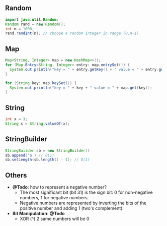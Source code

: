 ## Random
```java
import java.util.Random;
Random rand = new Random();
int n = 1000;
rand.randInt(n); // choose a random integer in range (0,n-1)
```

## Map
```java
Map<String, Integer> map = new HashMap<>();
for (Map.Entry<String, Integer> entry: map.entrySet()) {
  System.out.println("key = " + entry.getKey() + " value = " + entry.getValue());
}

for (String key: map.keySet()) {
  System.out.println("key = " + key + " value = " + map.get(key));
}
```

## String
```java
int x = 3;
String s = String.valueOf(x);
```

## StringBuilder
```java
StringBuilder sb = new StringBuilder()
sb.append('a') // O(1)
sb.setLength(sb.length() - 1); // O(1)
```

## Others
- **@Todo**: how to represent a negative number?
  - The most significant bit (bit 31) is the sign bit: 0 for non-negative numbers, 1 for negative numbers.
  - Negative numbers are represented by inverting the bits of the positive number and adding 1 (two's complement).
- **Bit Manipulation**: **@Todo**
  - XOR (^) 2 same numbers will be 0

